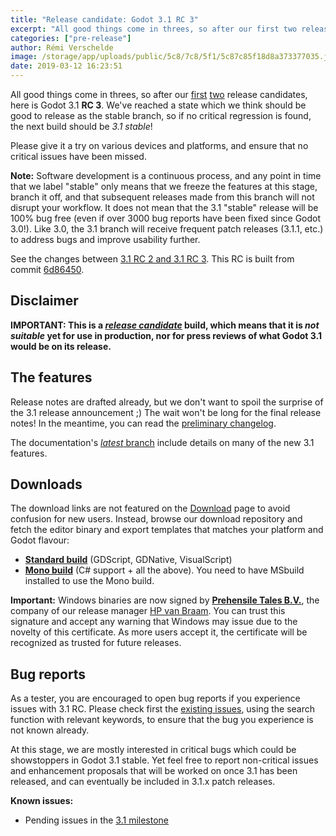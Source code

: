 ```yaml
---
title: "Release candidate: Godot 3.1 RC 3"
excerpt: "All good things come in threes, so after our first two release candidates, here is Godot 3.1 RC 3. We've reached a state which we think should be good to release as the stable branch, so if no critical regression is found, the next build should be 3.1 stable!"
categories: ["pre-release"]
author: Rémi Verschelde
image: /storage/app/uploads/public/5c8/7c8/5f1/5c87c85f18d8a373377035.jpg
date: 2019-03-12 16:23:51
---
```


All good things come in threes, so after our [first](/article/release-candidate-godot-3-1-rc-1) [two](/article/release-candidate-godot-3-1-rc-2) release candidates, here is Godot 3.1 **RC 3**. We've reached a state which we think should be good to release as the stable branch, so if no critical regression is found, the next build should be *3.1 stable*!

Please give it a try on various devices and platforms, and ensure that no critical issues have been missed.

**Note:** Software development is a continuous process, and any point in time that we label "stable" only means that we freeze the features at this stage, branch it off, and that subsequent releases made from this branch will not disrupt your workflow. It does not mean that the 3.1 "stable" release will be 100% bug free (even if over 3000 bug reports have been fixed since Godot 3.0!). Like 3.0, the 3.1 branch will receive frequent patch releases (3.1.1, etc.) to address bugs and improve usability further.

See the changes between [3.1 RC 2 and 3.1 RC 3](https://github.com/godotengine/godot/compare/69ea7da76642be223f52f671677bcae99ba2db1b...6d86450a8356b8930b503c8ff5cc07d9e34e6287). This RC is built from commit [6d86450](https://github.com/godotengine/godot/commit/6d86450a8356b8930b503c8ff5cc07d9e34e6287).

## Disclaimer

**IMPORTANT: This is a [*release candidate*](https://en.wikipedia.org/wiki/Software_release_life_cycle#Release_candidate) build, which means that it is *not suitable* yet for use in production, nor for press reviews of what Godot 3.1 would be on its release.**

## The features

Release notes are drafted already, but we don't want to spoil the surprise of the 3.1 release announcement ;) The wait won't be long for the final release notes!
In the meantime, you can read the [preliminary changelog](https://github.com/godotengine/godot/blob/master/CHANGELOG.md#unreleased).

The documentation's [*latest* branch](http://docs.godotengine.org/en/latest/) include details on many of the new 3.1 features.

## Downloads

The download links are not featured on the [Download](/download) page to avoid confusion for new users. Instead, browse our download repository and fetch the editor binary and export templates that matches your platform and Godot flavour:

- [**Standard build**](https://github.com/godotengine/godot-builds/releases/3.1-rc3) (GDScript, GDNative, VisualScript)
- [**Mono build**](https://github.com/godotengine/godot-builds/releases/3.1-rc3) (C# support + all the above). You need to have MSbuild installed to use the Mono build.

**Important:** Windows binaries are now signed by [**Prehensile Tales B.V.**](https://www.prehensile-tales.com), the company of our release manager [HP van Braam](https://github.com/hpvb). You can trust this signature and accept any warning that Windows may issue due to the novelty of this certificate. As more users accept it, the certificate will be recognized as trusted for future releases.

## Bug reports

As a tester, you are encouraged to open bug reports if you experience issues with 3.1 RC. Please check first the [existing issues](https://github.com/godotengine/godot/issues), using the search function with relevant keywords, to ensure that the bug you experience is not known already.

At this stage, we are mostly interested in critical bugs which could be showstoppers in Godot 3.1 stable. Yet feel free to report non-critical issues and enhancement proposals that will be worked on once 3.1 has been released, and can eventually be included in 3.1.x patch releases.

**Known issues:**

- Pending issues in the [3.1 milestone](https://github.com/godotengine/godot/issues?q=is%3Aopen+is%3Aissue+milestone%3A3.1)
